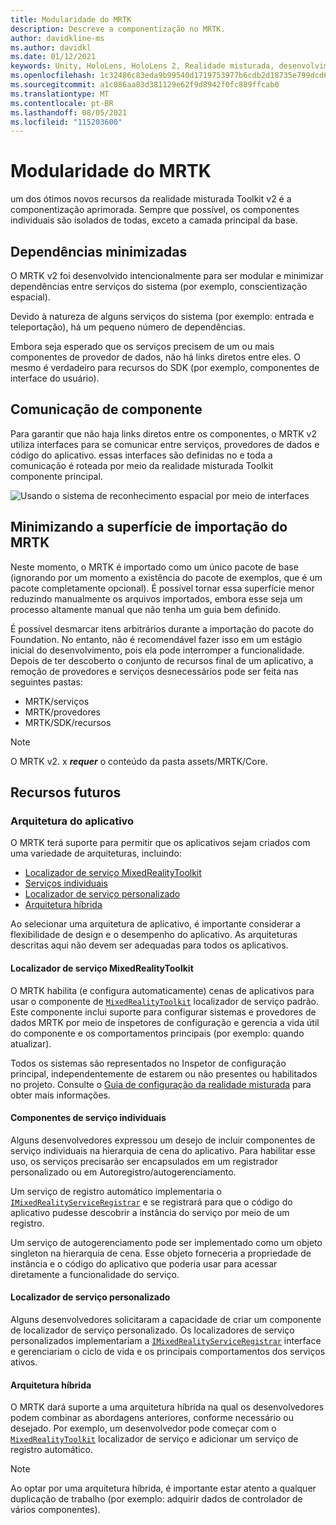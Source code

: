 ```yaml
---
title: Modularidade do MRTK
description: Descreve a componentização no MRTK.
author: davidkline-ms
ms.author: davidkl
ms.date: 01/12/2021
keywords: Unity, HoloLens, HoloLens 2, Realidade misturada, desenvolvimento, MRTK,
ms.openlocfilehash: 1c32486c83eda9b99540d1719753977b6cdb2d18735e799dcd6c2ca3fcf200ce
ms.sourcegitcommit: a1c086aa83d381129e62f9d8942f0fc889ffcab0
ms.translationtype: MT
ms.contentlocale: pt-BR
ms.lasthandoff: 08/05/2021
ms.locfileid: "115203600"
---
```

# <a name="mrtk-modularization"></a>Modularidade do MRTK

um dos ótimos novos recursos da realidade misturada Toolkit v2 é a componentização aprimorada. Sempre que possível, os componentes individuais são isolados de todas, exceto a camada principal da base.

## <a name="minimized-dependencies"></a>Dependências minimizadas

O MRTK v2 foi desenvolvido intencionalmente para ser modular e minimizar dependências entre serviços do sistema (por exemplo, conscientização espacial).

Devido à natureza de alguns serviços do sistema (por exemplo: entrada e teleportação), há um pequeno número de dependências.

Embora seja esperado que os serviços precisem de um ou mais componentes de provedor de dados, não há links diretos entre eles. O mesmo é verdadeiro para recursos do SDK (por exemplo, componentes de interface do usuário).

## <a name="component-communication"></a>Comunicação de componente

Para garantir que não haja links diretos entre os componentes, o MRTK v2 utiliza interfaces para se comunicar entre serviços, provedores de dados e código do aplicativo. essas interfaces são definidas no e toda a comunicação é roteada por meio da realidade misturada Toolkit componente principal.

![Usando o sistema de reconhecimento espacial por meio de interfaces](../features/images/packaging/AccessingViaInterfaces.png)

## <a name="minimizing-mrtk-import-footprint"></a>Minimizando a superfície de importação do MRTK

Neste momento, o MRTK é importado como um único pacote de base (ignorando por um momento a existência do pacote de exemplos, que é um pacote completamente opcional). É possível tornar essa superfície menor reduzindo manualmente os arquivos importados, embora esse seja um processo altamente manual que não tenha um guia bem definido.

É possível desmarcar itens arbitrários durante a importação do pacote do Foundation. No entanto, não é recomendável fazer isso em um estágio inicial do desenvolvimento, pois ela pode interromper a funcionalidade. Depois de ter descoberto o conjunto de recursos final de um aplicativo, a remoção de provedores e serviços desnecessários pode ser feita nas seguintes pastas:

- MRTK/serviços
- MRTK/provedores
- MRTK/SDK/recursos

> [!NOTE]
> O MRTK v2. x **_requer_** o conteúdo da pasta assets/MRTK/Core.

## <a name="upcoming-features"></a>Recursos futuros

### <a name="application-architecture"></a>Arquitetura do aplicativo

O MRTK terá suporte para permitir que os aplicativos sejam criados com uma variedade de arquiteturas, incluindo:

- [Localizador de serviço MixedRealityToolkit](#mixedrealitytoolkit-service-locator)
- [Serviços individuais](#individual-service-components)
- [Localizador de serviço personalizado](#custom-service-locator)
- [Arquitetura híbrida](#hybrid-architecture)

Ao selecionar uma arquitetura de aplicativo, é importante considerar a flexibilidade de design e o desempenho do aplicativo. As arquiteturas descritas aqui não devem ser adequadas para todos os aplicativos.

#### <a name="mixedrealitytoolkit-service-locator"></a>Localizador de serviço MixedRealityToolkit

O MRTK habilita (e configura automaticamente) cenas de aplicativos para usar o componente de [`MixedRealityToolkit`](xref:Microsoft.MixedReality.Toolkit.MixedRealityToolkit) localizador de serviço padrão. Este componente inclui suporte para configurar sistemas e provedores de dados MRTK por meio de inspetores de configuração e gerencia a vida útil do componente e os comportamentos principais (por exemplo: quando atualizar).

Todos os sistemas são representados no Inspetor de configuração principal, independentemente de estarem ou não presentes ou habilitados no projeto. Consulte o [Guia de configuração da realidade misturada](../configuration/mixed-reality-configuration-guide.md) para obter mais informações.

#### <a name="individual-service-components"></a>Componentes de serviço individuais

Alguns desenvolvedores expressou um desejo de incluir componentes de serviço individuais na hierarquia de cena do aplicativo. Para habilitar esse uso, os serviços precisarão ser encapsulados em um registrador personalizado ou em Autoregistro/autogerenciamento.

Um serviço de registro automático implementaria o [`IMixedRealityServiceRegistrar`](xref:Microsoft.MixedReality.Toolkit.IMixedRealityServiceRegistrar) e se registrará para que o código do aplicativo pudesse descobrir a instância do serviço por meio de um registro.

Um serviço de autogerenciamento pode ser implementado como um objeto singleton na hierarquia de cena. Esse objeto forneceria a propriedade de instância e o código do aplicativo que poderia usar para acessar diretamente a funcionalidade do serviço.

#### <a name="custom-service-locator"></a>Localizador de serviço personalizado

Alguns desenvolvedores solicitaram a capacidade de criar um componente de localizador de serviço personalizado. Os localizadores de serviço personalizados implementariam a [`IMixedRealityServiceRegistrar`](xref:Microsoft.MixedReality.Toolkit.IMixedRealityServiceRegistrar) interface e gerenciariam o ciclo de vida e os principais comportamentos dos serviços ativos.

#### <a name="hybrid-architecture"></a>Arquitetura híbrida

O MRTK dará suporte a uma arquitetura híbrida na qual os desenvolvedores podem combinar as abordagens anteriores, conforme necessário ou desejado. Por exemplo, um desenvolvedor pode começar com o [`MixedRealityToolkit`](xref:Microsoft.MixedReality.Toolkit.MixedRealityToolkit) localizador de serviço e adicionar um serviço de registro automático.

> [!NOTE]
> Ao optar por uma arquitetura híbrida, é importante estar atento a qualquer duplicação de trabalho (por exemplo: adquirir dados de controlador de vários componentes).
